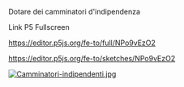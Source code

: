 Dotare dei camminatori d'indipendenza

Link P5 Fullscreen

https://editor.p5js.org/fe-to/full/NPo9vEzO2

https://editor.p5js.org/fe-to/sketches/NPo9vEzO2

[![Camminatori-indipendenti.jpg](https://i.postimg.cc/q7TsDhRn/Camminatori-indipendenti.jpg)](https://postimg.cc/dh5ZL0Gt)
